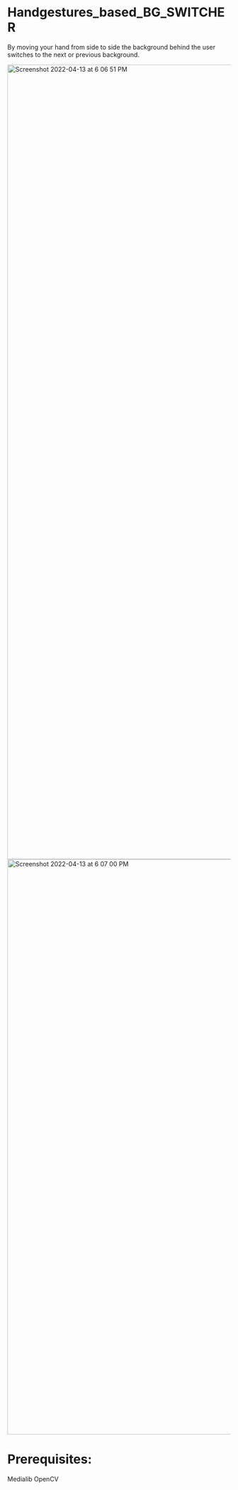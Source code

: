 # Handgestures_based_BG_SWITCHER
By moving your hand from side to side the background behind the user switches to the next or previous background.

<img width="1792" alt="Screenshot 2022-04-13 at 6 06 51 PM" src="https://user-images.githubusercontent.com/60423130/163182122-410ec8af-f1da-4536-bc13-26f2233900b4.png">

<img width="1297" alt="Screenshot 2022-04-13 at 6 07 00 PM" src="https://user-images.githubusercontent.com/60423130/163182015-a1525d37-4449-4eef-8d27-4361d1a79df8.png">

# Prerequisites:
Medialib
OpenCV
